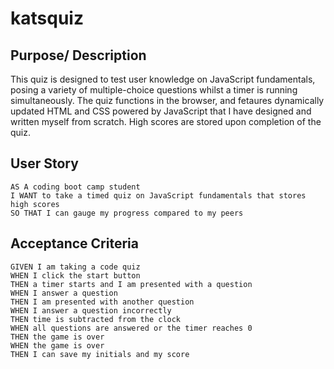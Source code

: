 # katsquiz

## Purpose/ Description
This quiz is designed to test user knowledge on JavaScript fundamentals, posing a variety of multiple-choice questions whilst a timer is running simultaneously. 
The quiz functions in the browser, and fetaures dynamically updated HTML and CSS powered by JavaScript that I have designed and written myself from scratch. 
High scores are stored upon completion of the quiz. 

## User Story

```
AS A coding boot camp student
I WANT to take a timed quiz on JavaScript fundamentals that stores high scores
SO THAT I can gauge my progress compared to my peers
```

## Acceptance Criteria

```
GIVEN I am taking a code quiz
WHEN I click the start button
THEN a timer starts and I am presented with a question
WHEN I answer a question
THEN I am presented with another question
WHEN I answer a question incorrectly
THEN time is subtracted from the clock
WHEN all questions are answered or the timer reaches 0
THEN the game is over
WHEN the game is over
THEN I can save my initials and my score
```